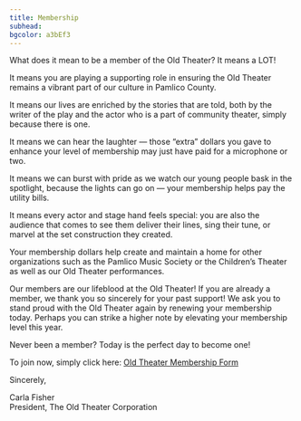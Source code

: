 ```yaml
---
title: Membership
subhead: 
bgcolor: a3bEf3
---
```

         
What does it mean to be a member of the Old Theater?  It means a LOT!

It means you are playing a supporting role in ensuring the Old Theater remains a vibrant part of our culture in Pamlico County.

It means our lives are enriched by the stories that are told, both by the writer of the play and the actor who is a part of community theater, simply because there is one.

It means we can hear the laughter — those “extra” dollars you gave to enhance your level of membership may just have paid for a microphone or two.

It means we can burst with pride as we watch our young people bask in the spotlight, because the lights can go on — your membership helps pay the utility bills.

It means every actor and stage hand feels special:  you are also the audience that comes to see them deliver their lines, sing their tune, or marvel at the set construction they created.

Your membership dollars help create and maintain a home for other organizations such as the Pamlico Music Society or the Children’s Theater as well as our Old Theater performances.

Our members are our lifeblood at the Old Theater!  If you are already a member, we thank you so sincerely for your past support!  We ask you to stand proud with the Old Theater again by renewing your membership today.  Perhaps you can strike a higher note by elevating your membership level this year.

Never been a member?  Today is the perfect day to become one!  


To join now, simply click here: <a href ="../pdf/2022_membership_form.pdf" >Old Theater Membership Form</a>



Sincerely,  


Carla Fisher  
President, The Old Theater Corporation  




